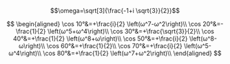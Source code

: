 



$$\omega=\sqrt[3]{\frac{-1+i \sqrt{3}}{2}}$$



$$
\begin{aligned}
    \cos 10°&=+\frac{i}{2} \left(ω^7-ω^2\right)\\
    \cos 20°&=-\frac{1}{2} \left(ω^5+ω^4\right)\\
    \cos 30°&=+\frac{\sqrt{3}}{2}\\
    \cos 40°&=+\frac{1}{2} \left(ω^8+ω\right)\\
    \cos 50°&=+\frac{i}{2} \left(ω^8-ω\right)\\
    \cos 60°&=+\frac{1}{2}\\
    \cos 70°&=+\frac{i}{2} \left(ω^5-ω^4\right)\\
    \cos 80°&=+\frac{1}{2} \left(ω^7+ω^2\right)\\
\end{aligned}
$$